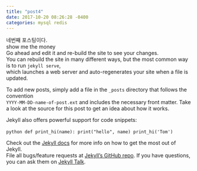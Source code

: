 ```yaml
---
title: "post4"
date: 2017-10-20 08:26:28 -0400
categories: mysql redis
---
```

네번째 포스팅이다.  
show me the money  
Go ahead and edit it and re-build the site to see your changes.  
You can rebuild the site in many different ways, but the most common way is to run `jekyll serve`,  
which launches a web server and auto-regenerates your site when a file is updated.  

To add new posts, simply add a file in the `_posts` directory that follows the convention  
`YYYY-MM-DD-name-of-post.ext` and includes the necessary front matter. Take a look at the source for this post to get an idea about how it works.

Jekyll also offers powerful support for code snippets:

​```python
def print_hi(name):
  print("hello", name)
print_hi('Tom')
​```

Check out the [Jekyll docs][jekyll-docs] for more info on how to get the most out of Jekyll.  
File all bugs/feature requests at [Jekyll’s GitHub repo][jekyll-gh]. If you have questions, you can ask them on [Jekyll Talk][jekyll-talk].  

[jekyll-docs]: https://jekyllrb.com/docs/home  
[jekyll-gh]:   https://github.com/jekyll/jekyll  
[jekyll-talk]: https://talk.jekyllrb.com/
